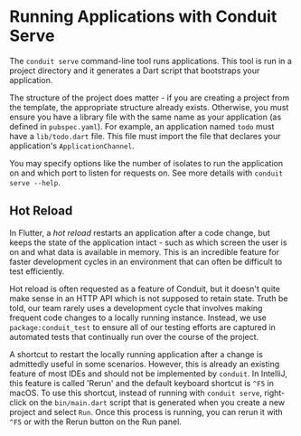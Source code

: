 # Running Applications with Conduit Serve

The `conduit serve` command-line tool runs applications. This tool is run in a project directory and it generates a Dart script that bootstraps your application.

The structure of the project does matter - if you are creating a project from the template, the appropriate structure already exists. Otherwise, you must ensure you have a library file with the same name as your application (as defined in `pubspec.yaml`). For example, an application named `todo` must have a `lib/todo.dart` file. This file must import the file that declares your application's `ApplicationChannel`.

You may specify options like the number of isolates to run the application on and which port to listen for requests on. See more details with `conduit serve --help`.

## Hot Reload

In Flutter, a *hot reload* restarts an application after a code change, but keeps the state of the application intact - such as which screen the user is on and what data is available in memory. This is an incredible feature for faster development cycles in an environment that can often be difficult to test efficiently.

Hot reload is often requested as a feature of Conduit, but it doesn't quite make sense in an HTTP API which is not supposed to retain state. Truth be told, our team rarely uses a development cycle that involves making frequent code changes to a locally running instance. Instead, we use `package:conduit_test` to ensure all of our testing efforts are captured in automated tests that continually run over the course of the project.

A shortcut to restart the locally running application after a change is admittedly useful in some scenarios. However, this is already an existing feature of most IDEs and should not be implemented by `conduit`. In IntelliJ, this feature is called 'Rerun' and the default keyboard shortcut is `^F5` in macOS. To use this shortcut, instead of running with `conduit serve`, right-click on the `bin/main.dart` script that is generated when you create a new project and select `Run`. Once this process is running, you can rerun it with `^F5` or with the Rerun button on the Run panel.
